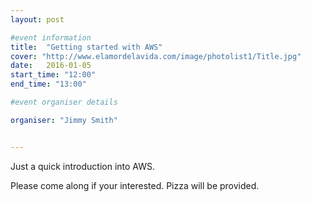 ```yaml
---
layout: post

#event information
title:  "Getting started with AWS"
cover: "http://www.elamordelavida.com/image/photolist1/Title.jpg"
date:   2016-01-05
start_time: "12:00"
end_time: "13:00"

#event organiser details

organiser: "Jimmy Smith"


---
```


Just a quick introduction into AWS.

Please come along if your interested. Pizza will be provided.